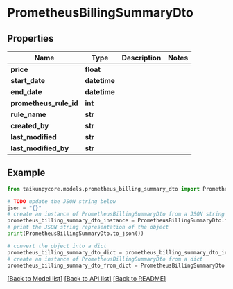 # PrometheusBillingSummaryDto


## Properties

Name | Type | Description | Notes
------------ | ------------- | ------------- | -------------
**price** | **float** |  | 
**start_date** | **datetime** |  | 
**end_date** | **datetime** |  | 
**prometheus_rule_id** | **int** |  | 
**rule_name** | **str** |  | 
**created_by** | **str** |  | 
**last_modified** | **str** |  | 
**last_modified_by** | **str** |  | 

## Example

```python
from taikunpycore.models.prometheus_billing_summary_dto import PrometheusBillingSummaryDto

# TODO update the JSON string below
json = "{}"
# create an instance of PrometheusBillingSummaryDto from a JSON string
prometheus_billing_summary_dto_instance = PrometheusBillingSummaryDto.from_json(json)
# print the JSON string representation of the object
print(PrometheusBillingSummaryDto.to_json())

# convert the object into a dict
prometheus_billing_summary_dto_dict = prometheus_billing_summary_dto_instance.to_dict()
# create an instance of PrometheusBillingSummaryDto from a dict
prometheus_billing_summary_dto_from_dict = PrometheusBillingSummaryDto.from_dict(prometheus_billing_summary_dto_dict)
```
[[Back to Model list]](../README.md#documentation-for-models) [[Back to API list]](../README.md#documentation-for-api-endpoints) [[Back to README]](../README.md)


